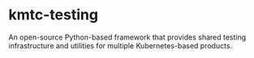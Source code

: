 # kmtc-testing
An open-source Python-based framework that provides shared testing infrastructure and utilities for multiple Kubernetes-based products.
